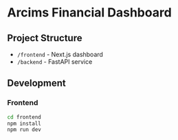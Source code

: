 # Arcims Financial Dashboard

## Project Structure
- `/frontend` - Next.js dashboard
- `/backend` - FastAPI service

## Development

### Frontend
```bash
cd frontend
npm install
npm run dev
